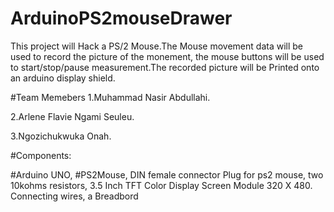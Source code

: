 # ArduinoPS2mouseDrawer

This project will Hack a PS/2 Mouse.The Mouse movement data will be used to record the  picture of the monement, the mouse buttons will be used to start/stop/pause measurement.The recorded picture  will be Printed  onto an arduino display shield.


#Team Memebers
1.Muhammad Nasir Abdullahi.

2.Arlene Flavie Ngami Seuleu.

3.Ngozichukwuka Onah. 



#Components:

#Arduino UNO, #PS2Mouse, DIN female connector Plug for ps2 mouse, two 10kohms resistors, 3.5 Inch TFT Color Display Screen Module 320 X 480. Connecting wires, a Breadbord
